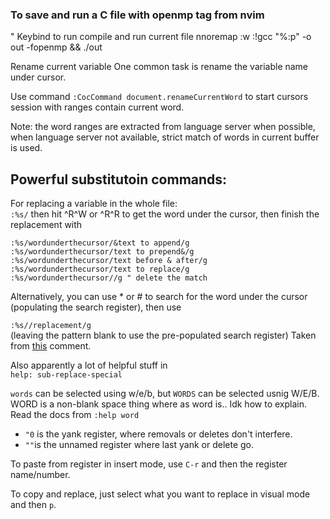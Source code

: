 ### To save and run a C file with openmp tag from nvim 

" Keybind to run compile and run current file
nnoremap <F9> :w <CR> :!gcc "%:p" -o out -fopenmp && ./out <Enter>


Rename current variable
One common task is rename the variable name under cursor.

Use command ``:CocCommand document.renameCurrentWord`` to start cursors session with ranges contain current word.

Note: the word ranges are extracted from language server when possible, when language server not available, strict match of words in current buffer is used.



## Powerful substitutoin commands: 
For replacing a variable in the whole file:  
`:%s/`
then hit ^R^W or ^R^R to get the word under the cursor, then finish the replacement with
```
:%s/wordunderthecursor/&text to append/g
:%s/wordunderthecursor/text to prepend&/g
:%s/wordunderthecursor/text before & after/g
:%s/wordunderthecursor/text to replace/g
:%s/wordunderthecursor//g " delete the match
```  
Alternatively, you can use * or # to search for the word under the cursor (populating the search register), then use  

`:%s//replacement/g`  
(leaving the pattern blank to use the pre-populated search register)
Taken from [this](https://www.reddit.com/r/vim/comments/cod91w/vim_feature_similar_to_ctrld_in_vscode/ewijq8o?utm_source=share&utm_medium=web2x&context=3) comment.  

Also apparently a lot of helpful stuff in  
`help: sub-replace-special`  

`words` can be selected using w/e/b, but `WORDS` can be selected usnig W/E/B. WORD is a non-blank space thing where as word is.. Idk how to explain. Read the docs from `:help word`

- `"0` is the yank register, where removals or deletes don't interfere. 
- `""`is the unnamed register where last yank or delete go.  

To paste from register in insert mode, use `C-r` and then the register name/number.  

To copy and replace, just select what you want to replace in visual mode and then `p`.  

